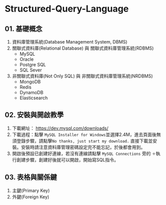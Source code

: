 # Structured-Query-Language


## 01. 基礎概念
1. 資料庫管理系統(Database Management System, DBMS)
2. 關聯式資料庫(Relational Database) 與 關聯式資料庫管理系統(RDBMS)
   * MySQL
   * Oracle
   * Postgre SQL
   * SQL Sever
3. 非關聯式資料庫(Not Only SQL) 與 非關聯式資料庫管理系統(NRDBMS)
   * MongoDB
   * Redis
   * DynamoDB
   * Elasticsearch
 
## 02. 安裝與開啟教學
1. 下載網址： https://dev.mysql.com/downloads/
2. 下載過程：點擊 `MySQL Installer for Windows`並選擇2.4M，進去頁面後無須登錄步驟，請點擊`No thanks, just start my download.` 直接下載並安裝。安裝時請注意資料庫管理密碼設定完不能忘記，於後都會用到。
3. 開啟後預設已創建好連線，若沒有連線請點擊 `MySQL Connections` 旁的 `＋`執行創建步驟，創建好後就可以開啟，開始寫SQL指令。

## 03. 表格與關係鍵
1. 主鍵(Primary Key)
2. 外鍵(Foreign Key)
